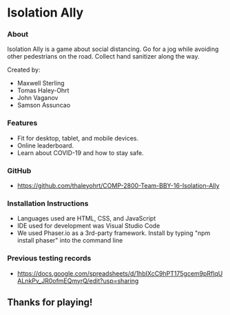 ﻿# Isolation Ally

### About

Isolation Ally is a game about social distancing. Go for a jog while avoiding other pedestrians on the road. Collect hand sanitizer along the way.

Created by:

* Maxwell Sterling
* Tomas Haley-Ohrt
* John Vaganov
* Samson Assuncao

### Features

* Fit for desktop, tablet, and mobile devices.
* Online leaderboard.
* Learn about COVID-19 and how to stay safe.

### GitHub
* https://github.com/thaleyohrt/COMP-2800-Team-BBY-16-Isolation-Ally

### Installation Instructions

* Languages used are HTML, CSS, and JavaScript
* IDE used for development was Visual Studio Code
* We used Phaser.io as a 3rd-party framework. Install by typing "npm install phaser" into the command line

### Previous testing records
* https://docs.google.com/spreadsheets/d/1hbIXcC9hPT175gcem9pRflqUALnkPv_JR0ofmEQmyrQ/edit?usp=sharing

## Thanks for playing!